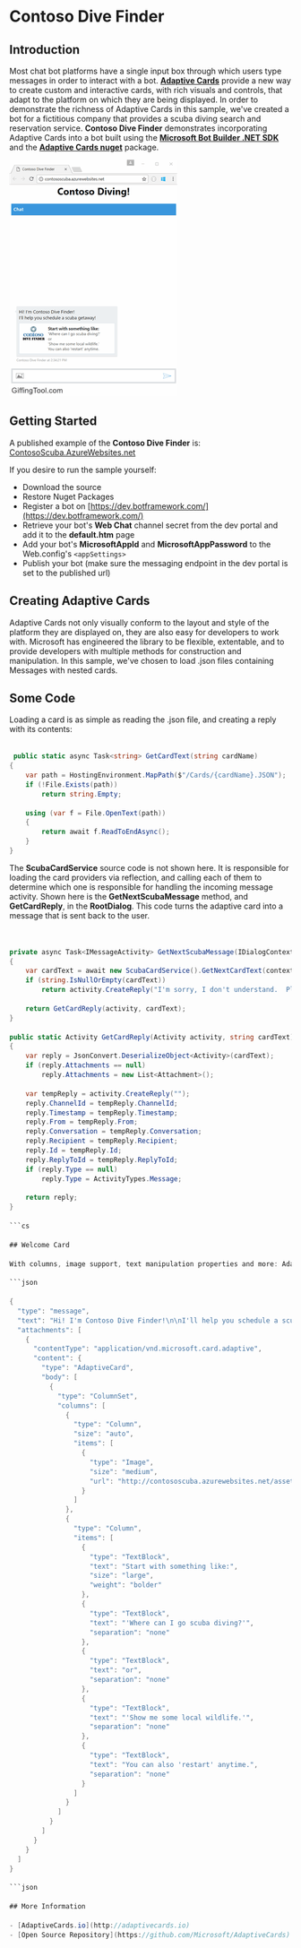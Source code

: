 # Contoso Dive Finder

## Introduction 

Most chat bot platforms have a single input box through which users type messages in order to interact with a bot.  [**Adaptive Cards**](http://adaptivecards.io/) provide a new way to create custom and interactive cards, with rich visuals and controls, that adapt to the platform on which they are being displayed.  In order to demonstrate the richness of Adaptive Cards in this sample, we've created a bot for a fictitious company that provides a scuba diving search and reservation service.  **Contoso Dive Finder** demonstrates incorporating Adaptive Cards into a bot built using the [**Microsoft Bot Builder .NET SDK**](https://github.com/Microsoft/BotBuilder) and the [**Adaptive Cards nuget**](https://www.nuget.org/packages/Microsoft.AdaptiveCards) package.   

![Walk THrough](WalkThrough.gif "Visual Walk Through")

## Getting Started

A published example of the **Contoso Dive Finder** is: [ContosoScuba.AzureWebsites.net](https://contososcuba.azurewebsites.net)  

If you desire to run the sample yourself: 

* Download the source
* Restore Nuget Packages
* Register a bot on [https://dev.botframework.com/](https://dev.botframework.com/)
* Retrieve your bot's **Web Chat** channel secret from the dev portal and add it to the **default.htm** page
* Add your bot's **MicrosoftAppId** and **MicrosoftAppPassword** to the Web.config's `<appSettings>` 
* Publish your bot (make sure the messaging endpoint in the dev portal is set to the published url)

## Creating Adaptive Cards

Adaptive Cards not only visually conform to the layout and style of the platform they are displayed on, they are also easy for developers to work with.  Microsoft has engineered the library to be flexible, extentable, and to provide developers with multiple methods for construction and manipulation.  In this sample, we've chosen to load .json files containing Messages with nested cards.

## Some Code

Loading a card is as simple as reading the .json file, and creating a reply with its contents:

```cs

 public static async Task<string> GetCardText(string cardName)
{
    var path = HostingEnvironment.MapPath($"/Cards/{cardName}.JSON");
    if (!File.Exists(path))
        return string.Empty;

    using (var f = File.OpenText(path))
    {
        return await f.ReadToEndAsync();                
    }
} 

```

The **ScubaCardService** source code is not shown here.  It is responsible for loading the card providers via reflection, and calling each of them to determine which one is responsible for handling the incoming message activity.  Shown here is the **GetNextScubaMessage** method, and **GetCardReply**, in the **RootDialog**.  This code turns the adaptive card into a message that is sent back to the user.
 
```cs


private async Task<IMessageActivity> GetNextScubaMessage(IDialogContext context, Activity activity)
{
    var cardText = await new ScubaCardService().GetNextCardText(context, activity);
    if (string.IsNullOrEmpty(cardText))
        return activity.CreateReply("I'm sorry, I don't understand.  Please rephrase, or use the Adaptive Card to respond.");

    return GetCardReply(activity, cardText);
}

public static Activity GetCardReply(Activity activity, string cardText)
{
    var reply = JsonConvert.DeserializeObject<Activity>(cardText);
    if (reply.Attachments == null)
        reply.Attachments = new List<Attachment>();

    var tempReply = activity.CreateReply("");
    reply.ChannelId = tempReply.ChannelId;
    reply.Timestamp = tempReply.Timestamp;
    reply.From = tempReply.From;
    reply.Conversation = tempReply.Conversation;
    reply.Recipient = tempReply.Recipient;
    reply.Id = tempReply.Id;
    reply.ReplyToId = tempReply.ReplyToId;
    if (reply.Type == null)
        reply.Type = ActivityTypes.Message;

    return reply;
}

```cs

## Welcome Card

With columns, image support, text manipulation properties and more: Adaptive Cards are powerful and fun to use!

```json

{
  "type": "message",
  "text": "Hi! I'm Contoso Dive Finder!\n\nI'll help you schedule a scuba getaway!",
  "attachments": [
    {
      "contentType": "application/vnd.microsoft.card.adaptive",
      "content": {
        "type": "AdaptiveCard",
        "body": [
          {
            "type": "ColumnSet",
            "columns": [
              {
                "type": "Column",
                "size": "auto",
                "items": [
                  {
                    "type": "Image",
                    "size": "medium",
                    "url": "http://contososcuba.azurewebsites.net/assets/Contoso_logo.jpg"
                  }
                ]
              },
              {
                "type": "Column",
                "items": [
                  {
                    "type": "TextBlock",
                    "text": "Start with something like:",
                    "size": "large",
                    "weight": "bolder"
                  },
                  {
                    "type": "TextBlock",
                    "text": "'Where can I go scuba diving?'",
                    "separation": "none"
                  },
                  {
                    "type": "TextBlock",
                    "text": "or",
                    "separation": "none"
                  },
                  {
                    "type": "TextBlock",
                    "text": "'Show me some local wildlife.'",
                    "separation": "none"
                  },
                  {
                    "type": "TextBlock",
                    "text": "You can also 'restart' anytime.",
                    "separation": "none"
                  }
                ]
              }
            ]
          }
        ]
      }
    }
  ]
}

```json

## More Information

- [AdaptiveCards.io](http://adaptivecards.io)
- [Open Source Repository](https://github.com/Microsoft/AdaptiveCards)